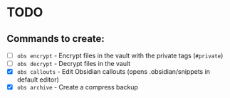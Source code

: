 # TODO

## Commands to create:

- [ ] `obs encrypt` - Encrypt files in the vault with the private tags (`#private`)
- [ ] `obs decrypt` - Decrypt files in the vault
- [x] `obs callouts` - Edit Obsidian callouts (opens .obsidian/snippets in default editor)
- [x] `obs archive` - Create a compress backup
